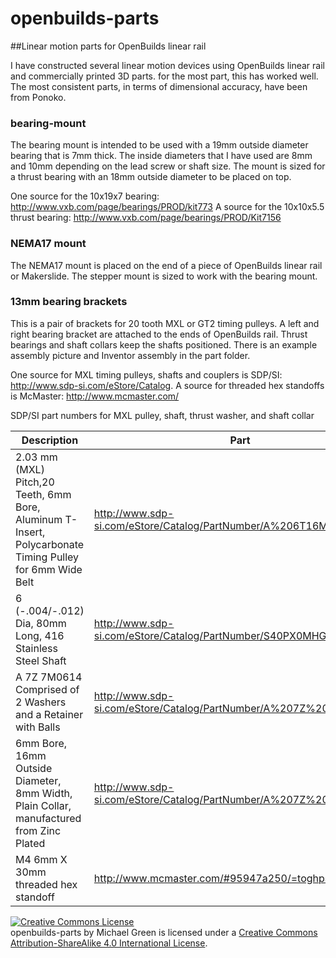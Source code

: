 openbuilds-parts
================

##Linear motion parts for OpenBuilds linear rail

I have constructed several linear motion devices using OpenBuilds linear rail and commercially printed 3D parts. for the most part, this has worked well. The most consistent parts, in terms of dimensional accuracy, have been from Ponoko.

### bearing-mount

The bearing mount is intended to be used with a 19mm outside diameter bearing that is 7mm thick. The inside diameters that I have used are 8mm and 10mm depending on the lead screw or shaft size. The mount is sized for a thrust bearing with an 18mm outside diameter to be placed on top.

One source for the 10x19x7 bearing: http://www.vxb.com/page/bearings/PROD/kit773
A source for the 10x10x5.5 thrust bearing: http://www.vxb.com/page/bearings/PROD/Kit7156

### NEMA17 mount

The NEMA17 mount is placed on the end of a piece of OpenBuilds linear rail or Makerslide. The stepper mount is sized to work with the bearing mount.

### 13mm bearing brackets

This is a pair of brackets for 20 tooth MXL or GT2 timing pulleys. A left and right bearing bracket are attached to the ends of OpenBuilds rail. Thrust bearings and shaft collars keep the shafts positioned. There is an example assembly picture and Inventor assembly in the part folder.

One source for MXL timing pulleys, shafts and couplers is SDP/SI: http://www.sdp-si.com/eStore/Catalog. A source for threaded hex standoffs is McMaster: http://www.mcmaster.com/

SDP/SI part numbers for MXL pulley, shaft, thrust washer, and shaft collar

Description | Part
----------------------------------------------------------------------------------------- | ------------------------------
2.03 mm (MXL) Pitch,20 Teeth, 6mm Bore, Aluminum T-Insert, Polycarbonate Timing Pulley for 6mm Wide Belt | http://www.sdp-si.com/eStore/Catalog/PartNumber/A%206T16M020DF6006
6 (-.004/-.012) Dia, 80mm Long, 416 Stainless Steel Shaft | http://www.sdp-si.com/eStore/Catalog/PartNumber/S40PX0MHG6M-080
A 7Z 7M0614 Comprised of 2 Washers and a Retainer with Balls | http://www.sdp-si.com/eStore/Catalog/PartNumber/A%207Z%207M0614
6mm Bore, 16mm Outside Diameter, 8mm Width, Plain Collar, manufactured from Zinc Plated | http://www.sdp-si.com/eStore/Catalog/PartNumber/A%207Z%202M116060
M4 6mm X 30mm threaded hex standoff | http://www.mcmaster.com/#95947a250/=toghps


<a rel="license" href="http://creativecommons.org/licenses/by-sa/4.0/"><img alt="Creative Commons License" style="border-width:0" src="https://i.creativecommons.org/l/by-sa/4.0/88x31.png" /></a><br /><span xmlns:dct="http://purl.org/dc/terms/" property="dct:title">openbuilds-parts</span> by <span xmlns:cc="http://creativecommons.org/ns#" property="cc:attributionName">Michael Green</span> is licensed under a <a rel="license" href="http://creativecommons.org/licenses/by-sa/4.0/">Creative Commons Attribution-ShareAlike 4.0 International License</a>.
